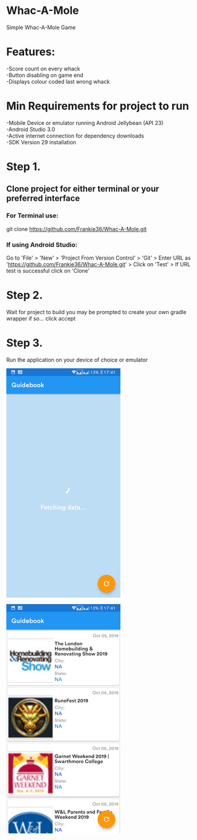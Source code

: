 # Whac-A-Mole
Simple Whac-A-Mole Game

# Features:
-Score count on every whack <br>
-Button disabling on game end <br>
-Displays colour coded last wrong whack <br>

# Min Requirements for project to run
-Mobile Device or emulator running Android Jellybean (API 23)<br>
-Android Studio 3.0<br>
-Active internet connection for dependency downloads<br>
-SDK Version 29 installation<br>

# Step 1.
## Clone project for either terminal or your preferred interface
### For Terminal use:
git clone https://github.com/Frankie36/Whac-A-Mole.git

### If using Android Studio:
Go to 'File' > 'New' > 'Project From Version Control' > 
'Git' > Enter URL as 'https://github.com/Frankie36/Whac-A-Mole.git' > Click on 'Test' >  If URL test is successful click on 'Clone'

# Step 2.
Wait for project to build you may be prompted to create your own gradle wrapper if so... click accept

# Step 3.
Run the application on your device of choice or emulator


![alt text](https://github.com/Frankie36/Guidebook/blob/master/app/src/test/assets/screen_one.png)

![alt text](https://github.com/Frankie36/Guidebook/blob/master/app/src/test/assets/screen_two.png)
